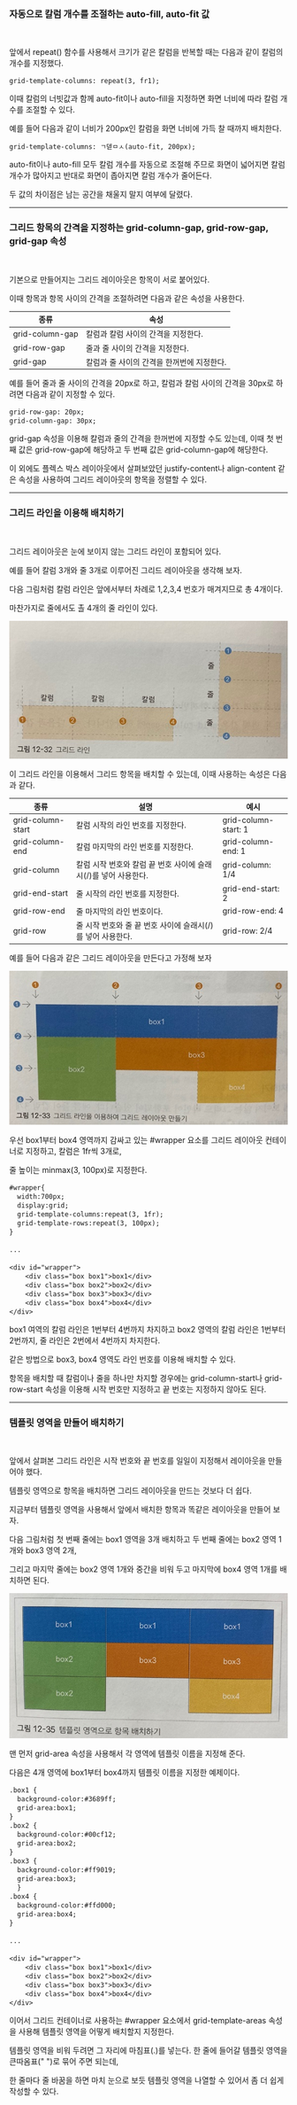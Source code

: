 ### 자동으로 칼럼 개수를 조절하는 auto-fill, auto-fit 값

<br>

앞에서 repeat() 함수를 사용해서 크기가 같은 칼럼을 반복할 때는 다음과 같이 칼럼의 개수를 지정했다.

    grid-template-columns: repeat(3, fr1);

이때 칼럼의 너빗값과 함께 auto-fit이나 auto-fill을 지정하면 화면 너비에 따라 칼럼 개수를 조절할 수 있다.

예를 들어 다음과 같이 너비가 200px인 칼럼을 화면 너비에 가득 찰 때까지 배치한다.

    grid-template-columns: ㄱ덷ㅁㅅ(auto-fit, 200px);

auto-fit이나 auto-fill 모두 칼럼 개수를 자동으로 조절해 주므로 화면이 넓어지면 칼럼 개수가 많아지고 반대로 화면이 좁아지면 칼럼 개수가 줄어든다.

두 값의 차이점은 남는 공간을 채울지 말지 여부에 달렸다.

***
### 그리드 항목의 간격을 지정하는 grid-column-gap, grid-row-gap, grid-gap 속성

<br>

기본으로 만들어지는 그리드 레이아웃은 항목이 서로 붙어있다.

이때 항목과 항목 사이의 간격을 조절하려면 다음과 같은 속성을 사용한다.

|종류|속성|
|----|----|
|grid-column-gap|칼럼과 칼럼 사이의 간격을 지정한다.|
|grid-row-gap|줄과 줄 사이의 간격을 지정한다.|
|grid-gap|칼럼과 줄 사이의 간격을 한꺼번에 지정한다.|

예를 들어 줄과 줄 사이의 간격을 20px로 하고, 칼럼과 칼럼 사이의 간격을 30px로 하려면 다음과 같이 지정할 수 있다.

    grid-row-gap: 20px;
    grid-column-gap: 30px;

grid-gap 속성을 이용해 칼럼과 줄의 간격을 한꺼번에 지정할 수도 있는데, 이때 첫 번째 값은 grid-row-gap에 해당하고 두 번째 값은 grid-column-gap에 해당한다.

이 외에도 플렉스 박스 레이아웃에서 살펴보았던 justify-content나 align-content 같은 속성을 사용하여 그리드 레이아웃의 항목을 정렬할 수 있다.

***
### 그리드 라인을 이용해 배치하기

<br>

그리드 레이아웃은 눈에 보이지 않는 그리드 라인이 포함되어 있다.

예를 들어 칼럼 3개와 줄 3개로 이루어진 그리드 레이아웃을 생각해 보자.

다음 그림처럼 칼럼 라인은 앞에서부터 차례로 1,2,3,4 번호가 매겨지므로 총 4개이다.

마찬가지로 줄에서도 촐 4개의 줄 라인이 있다.

<img src='./img/css36.jpg'>

이 그리드 라인을 이용해서 그리드 항목을 배치할 수 있는데, 이때 사용하는 속성은 다음과 같다.

|종류|설명|예시|
|----|----|----|
|grid-column-start|칼럼 시작의 라인 번호를 지정한다.|grid-column-start: 1|
|grid-column-end|칼럼 마지막의 라인 번호를 지정한다.|grid-column-end: 1|
|grid-column|칼럼 시작 번호와 칼럼 끝 번호 사이에 슬래시(/)를 넣어 사용한다.|grid-column: 1/4|
|grid-end-start|줄 시작의 라인 번호를 지정한다.|grid-end-start: 2|
|grid-row-end|줄 마지막의 라인 번호이다.|grid-row-end: 4|
|grid-row|줄 시작 번호와 줄 끝 번호 사이에 슬래시(/)를 넣어 사용한다.|grid-row: 2/4|

예를 들어 다음과 같은 그리드 레이아웃을 만든다고 가정해 보자

<img src='./img/css37.jpg'>

우선 box1부터 box4 영역까지 감싸고 있는 #wrapper 요소를 그리드 레이아웃 컨테이너로 지정하고, 칼럼은 1fr씩 3개로,

줄 높이는 minmax(3, 100px)로 지정한다.

    #wrapper{
      width:700px;
      display:grid;
      grid-template-columns:repeat(3, 1fr);
      grid-template-rows:repeat(3, 100px);
    }

    ...

    <div id="wrapper">
        <div class="box box1">box1</div>
        <div class="box box2">box2</div>
        <div class="box box3">box3</div>
        <div class="box box4">box4</div>
    </div>

box1 여역의 칼럼 라인은 1번부터 4번까지 차지하고 box2 영역의 칼럼 라인은 1번부터 2번까지, 줄 라인은 2번에서 4번까지 차지한다.

같은 방법으로 box3, box4 영역도 라인 번호를 이용해 배치할 수 있다.

항목을 배치할 때 칼럼이나 줄을 하나만 차지할 경우에는 grid-column-start나 grid-row-start 속성을 이용해 시작 번호만 지정하고 끝 번호는 지정하지 않아도 된다.


***
### 템플릿 영역을 만들어 배치하기 

<br>

앞에서 살펴본 그리드 라인은 시작 번호와 끝 번호를 일일이 지정해서 레이아웃을 만들어야 했다.

템플릿 영역으로 항목을 배치하면 그리드 레이아웃을 만드는 것보다 더 쉽다.

지금부터 템플릿 영역을 사용해서 앞에서 배치한 항목과 똑같은 레이아웃을 만들어 보자.

다음 그림처럼 첫 번째 줄에는 box1 영역을 3개 배치하고 두 번째 줄에는 box2 영역 1개와 box3 영역 2개, 

그리고 마지막 줄에는 box2 영역 1개와 중간을 비워 두고 마지막에 box4 영역 1개를 배치하면 된다.

<img src='./img/css38.jpg'>

<br>

맨 먼저 grid-area 속성을 사용해서 각 영역에 템플릿 이름을 지정해 준다.

다음은 4개 영역에 box1부터 box4까지 템플릿 이름을 지정한 예제이다.

    .box1 {
      background-color:#3689ff;
      grid-area:box1;
    }
    .box2 {
      background-color:#00cf12;
      grid-area:box2;
    }
    .box3 {
      background-color:#ff9019;
      grid-area:box3;
      }
    .box4 {
      background-color:#ffd000;
      grid-area:box4;
    }

    ...

    <div id="wrapper">
        <div class="box box1">box1</div>
        <div class="box box2">box2</div> 
        <div class="box box3">box3</div>
        <div class="box box4">box4</div>
    </div>

이어서 그리드 컨테이너로 사용하는 #wrapper 요소에서 grid-template-areas 속성을 사용해 템플릿 영역을 어떻게 배치할지 지정한다.

템플릿 영역을 비워 두려면 그 자리에 마침표(.)를 넣는다. 한 줄에 들어갈 템플릿 영역을 큰따옴표(" ")로 묶어 주면 되는데, 

한 줄마다 줄 바꿈을 하면 마치 눈으로 보듯 템플릿 영역을 나열할 수 있어서 좀 더 쉽게 작성할 수 있다.
 